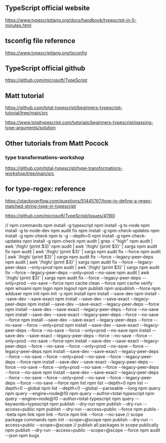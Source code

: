 ## TypeScript official website
https://www.typescriptlang.org/docs/handbook/typescript-in-5-minutes.html
## tsconfig file reference
https://www.typescriptlang.org/tsconfig


## TypeScript official github
https://github.com/microsoft/TypeScript



## Matt tutorial
https://github.com/total-typescript/beginners-typescript-tutorial/tree/main/src

https://www.totaltypescript.com/tutorials/beginners-typescript/passing-type-arguments/solution
## Other tutorials from Matt Pocock
### type transformations-workshop
https://github.com/total-typescript/type-transformations-workshop/tree/main/src


## for type-regex: reference 

https://stackoverflow.com/questions/51445767/how-to-define-a-regex-matched-string-type-in-typescript

https://github.com/microsoft/TypeScript/issues/41160

// npm commands
npm install -g typescript
npm install -g ts-node
npm install -g ts-node-dev
npm audit fix
npm install -g npm-check-updates
npm install -g npm-check
npm ls -g --depth=0
npm install -g npm-check-updates
npm install -g npm-check
npm audit | grep -i "high"
npm audit | awk '/high/ {print $3}'
npm audit | awk '/high/ {print $3}' | xargs npm audit fix
npm audit | awk '/high/ {print $3}' | xargs npm audit fix --force
npm audit | awk '/high/ {print $3}' | xargs npm audit fix --force --legacy-peer-deps
npm audit | awk '/high/ {print $3}' | xargs npm audit fix --force --legacy-peer-deps --only=prod
npm audit | awk '/high/ {print $3}' | xargs npm audit fix --force --legacy-peer-deps --only=prod --no-save
npm audit | awk '/high/ {print $3}' | xargs npm audit fix --force --legacy-peer-deps --only=prod --no-save --force
npm cache clean --force
npm cache verify
npm whoami
npm login
npm logout
npm publish
npm unpublish --force
npm adduser
npm init
npm init -y
npm install
npm install --save-dev
npm install --save-dev --save-exact
npm install --save-dev --save-exact --legacy-peer-deps
npm install --save-dev --save-exact --legacy-peer-deps --force
npm install --save-dev --save-exact --legacy-peer-deps --force --no-save
npm install --save-dev --save-exact --legacy-peer-deps --force --no-save --force
npm install --save-dev --save-exact --legacy-peer-deps --force --no-save --force --only=prod
npm install --save-dev --save-exact --legacy-peer-deps --force --no-save --force --only=prod --no-save
npm install --save-dev --save-exact --legacy-peer-deps --force --no-save --force --only=prod --no-save --force
npm install --save-dev --save-exact --legacy-peer-deps --force --no-save --force --only=prod --no-save --force --legacy-peer-deps
npm install --save-dev --save-exact --legacy-peer-deps --force --no-save --force --only=prod --no-save --force --legacy-peer-deps --force
npm install --save-dev --save-exact --legacy-peer-deps --force --no-save --force --only=prod --no-save --force --legacy-peer-deps --force --no-save
npm install --save-dev --save-exact --legacy-peer-deps --force --no-save --force --only=prod --no-save --force --legacy-peer-deps --force --no-save --force
npm list
npm list --depth=0
npm list --depth=0 --global
npm list --depth=0 --global --parseable --long
npm query
npm query --engine=node@10
npm query  --author=total-typescript
npm query --engine=node@10 --author=total-typescript
npm query --keywords=typescript
npm publish --dry-run
npm publish --dry-run --access=public
npm publish --dry-run --access=public --force
npm publis --beta
npm link
npm link --force
npm link --force --no-save
// scope package commands
npm init --scope=@scope
npm publish --dry-run --access=public --scope=@scope // publish all packages in scope publically
npm publish --dry-run --access=public --scope=@scope --force
npm audit --json
npm bugs 
